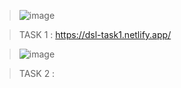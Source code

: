 > ![image](https://github.com/A-Wahab-Aamir/DSL/assets/83786802/34ba76f2-60a8-4151-9350-4fbdd0fbf758)

> TASK 1 : https://dsl-task1.netlify.app/

> ![image](https://github.com/A-Wahab-Aamir/DSL/assets/83786802/d333767e-1f62-4981-bd04-074fab972cff)

> TASK 2 : 
